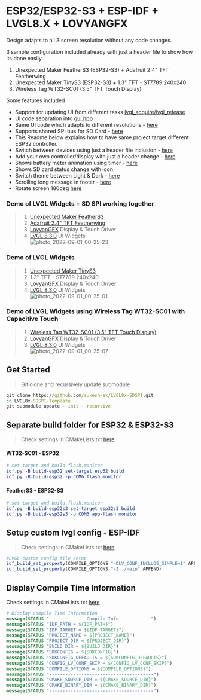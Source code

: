 # ESP32/ESP32-S3 + ESP-IDF + LVGL8.X + LOVYANGFX
Design adapts to all 3 screen resolution without any code changes.   

3 sample configuration included already with just a header file to show how its done easily.

1. Unexpected Maker FeatherS3 (ESP32-S3) + Adafruit 2.4" TFT Featherwing
2. Unexpected Maker TinyS3 (ESP32-S3) + 1.3" TFT - ST7789 240x240
3. Wireless Tag WT32-SC01 (3.5" TFT Touch Display)

Some features included

- Support for updating UI from different tasks [lvgl_acquire/lvgl_release](/main/main.cpp#L119)
- UI code separation into [gui.hpp](/main/gui.hpp)
- Same UI code which adapts to different resolutions - [here](/main/gui.hpp#L101)
- Supports shared SPI bus for SD Card - [here](/main/helper_storage.hpp)
- This Readme below explains how to have same project target different ESP32 controller.
- Switch between devices using just a header file inclusion - [here](/main/main.cpp#L15)
- Add your own controller/display with just a header change - [here](/main/main.cpp#L15)
- Shows battery meter animation using timer - [here](/main/main.cpp#L141)
- Shows SD card status change with icon
- Switch theme between Light & Dark - [here](/main/gui.hpp#L227)
- Scrolling long message in footer - [here](/main/gui.hpp#L258)
- Rotate screen 180deg [here](/main/main.cpp#L106)


### Demo of LVGL Widgets + SD SPI working together
> 1. [Unexpected Maker FeatherS3](https://esp32s3.com/feathers3.html)   
> 2. [Adafruit 2.4" TFT Featherwing](https://www.adafruit.com/product/3315)   
> 3. [LovyanGFX](https://github.com/lovyan03/LovyanGFX) Display & Touch Driver   
> 4. [LVGL 8.3.0](https://github.com/lvgl/lvgl) UI Widgets   
![photo_2022-09-01_00-25-23](https://user-images.githubusercontent.com/53081362/187761462-fd714b18-7f4e-48ea-8521-bc7aab8e0ec4.jpg)

### Demo of LVGL Widgets 
> 1. [Unexpected Maker TinyS3](https://esp32s3.com/tinys3.html)   
> 2. 1.3" TFT - ST7789 240x240
> 3. [LovyanGFX](https://github.com/lovyan03/LovyanGFX) Display & Touch Driver   
> 4. [LVGL 8.3.0](https://github.com/lvgl/lvgl) UI Widgets   
![photo_2022-09-01_00-25-01](https://user-images.githubusercontent.com/53081362/187761675-bc411b13-98f0-4e53-8a0e-9c48aed1ddab.jpg)

### Demo of LVGL Widgets using Wireless Tag WT32-SC01 with Capacitive Touch
> 1. [Wireless Tag WT32-SC01 (3.5" TFT Touch Display)](https://www.alibaba.com/product-detail/esp32-development-board-WT32-SC01-3_62534911683.html)   
> 3. [LovyanGFX](https://github.com/lovyan03/LovyanGFX) Display & Touch Driver   
> 4. [LVGL 8.3.0](https://github.com/lvgl/lvgl) UI Widgets   
![photo_2022-09-01_00-25-07](https://user-images.githubusercontent.com/53081362/187761963-95b817ed-d81f-4a90-b4a8-d4edcfe6419b.jpg)


## Get Started
> Git clone and recursively update submodule
```cmd
git clone https://github.com/sukesh-ak/LVGL8x-SDSPI.git
cd LVGL8x-SDSPI-Template
git submodule update --init --recursive
```

## Separate build folder for ESP32 & ESP32-S3
> Check settings in CMakeLists.txt [here](CMakeLists.txt#L8)
#### WT32-SC01 - ESP32
```cmake
# set target and build,flash,monitor
idf.py -B build-esp32 set-target esp32 build
idf.py -B build-esp32 -p COM6 flash monitor
```

#### FeatherS3 - ESP32-S3
```cmake
# set target and build,flash,monitor
idf.py -B build-esp32s3 set-target esp32s3 build
idf.py -B build-esp32s3 -p COM3 app-flash monitor
```

## Setup custom lvgl config - ESP-IDF  
> Check settings in CMakeLists.txt [here](CMakeLists.txt#L16)
```cmake
#LVGL custom config file setup
idf_build_set_property(COMPILE_OPTIONS "-DLV_CONF_INCLUDE_SIMPLE=1" APPEND)
idf_build_set_property(COMPILE_OPTIONS "-I../main" APPEND)
```

## Display Compile Time Information
Check settings in CMakeLists.txt [here](CMakeLists.txt#L25)  
```cmake
# Display Compile Time Information
message(STATUS "--------------Compile Info------------")
message(STATUS "IDF_PATH = ${IDF_PATH}")
message(STATUS "IDF_TARGET = ${IDF_TARGET}")
message(STATUS "PROJECT_NAME = ${PROJECT_NAME}")
message(STATUS "PROJECT_DIR = ${PROJECT_DIR}")
message(STATUS "BUILD_DIR = ${BUILD_DIR}")
message(STATUS "SDKCONFIG = ${SDKCONFIG}")
message(STATUS "SDKCONFIG_DEFAULTS = ${SDKCONFIG_DEFAULTS}")
message(STATUS "CONFIG_LV_CONF_SKIP = ${CONFIG_LV_CONF_SKIP}")
message(STATUS "COMPILE_OPTIONS = ${COMPILE_OPTIONS}")
message(STATUS "---------------------------------------")
message(STATUS "CMAKE_SOURCE_DIR = ${CMAKE_SOURCE_DIR}")
message(STATUS "CMAKE_BINARY_DIR = ${CMAKE_BINARY_DIR}")
message(STATUS "---------------------------------------")
```

